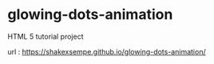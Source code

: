 # glowing-dots-animation
HTML 5 tutorial project

url : https://shakexsempe.github.io/glowing-dots-animation/
